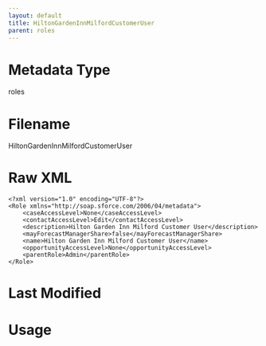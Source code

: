 ```yaml
---
layout: default
title: HiltonGardenInnMilfordCustomerUser
parent: roles
---
```

# Metadata Type
roles


# Filename 
HiltonGardenInnMilfordCustomerUser


# Raw XML
```
<?xml version="1.0" encoding="UTF-8"?>
<Role xmlns="http://soap.sforce.com/2006/04/metadata">
    <caseAccessLevel>None</caseAccessLevel>
    <contactAccessLevel>Edit</contactAccessLevel>
    <description>Hilton Garden Inn Milford Customer User</description>
    <mayForecastManagerShare>false</mayForecastManagerShare>
    <name>Hilton Garden Inn Milford Customer User</name>
    <opportunityAccessLevel>None</opportunityAccessLevel>
    <parentRole>Admin</parentRole>
</Role>
```


# Last Modified


# Usage
